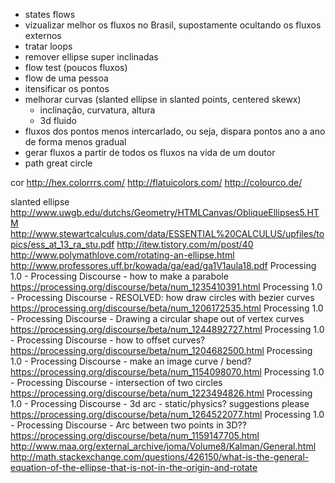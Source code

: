 - states flows
- vizualizar melhor os fluxos no Brasil, supostamente ocultando os fluxos externos
- tratar loops
- remover ellipse super inclinadas
- flow test (poucos fluxos)
- flow de uma pessoa
- itensificar os pontos
- melhorar curvas (slanted ellipse in slanted points, centered skewx)
	- inclinação, curvatura, altura
	- 3d fluido 
- fluxos dos pontos menos intercarlado, ou seja, dispara pontos ano a ano de forma menos gradual
- gerar fluxos a partir de todos os fluxos na vida de um doutor
- path great circle

cor
http://hex.colorrrs.com/
http://flatuicolors.com/
http://colourco.de/

slanted ellipse
http://www.uwgb.edu/dutchs/Geometry/HTMLCanvas/ObliqueEllipses5.HTM
http://www.stewartcalculus.com/data/ESSENTIAL%20CALCULUS/upfiles/topics/ess_at_13_ra_stu.pdf
http://itew.tistory.com/m/post/40
http://www.polymathlove.com/rotating-an-ellipse.html
http://www.professores.uff.br/kowada/ga/ead/ga1V1aula18.pdf
Processing 1.0 - Processing Discourse - how to make a parabole
https://processing.org/discourse/beta/num_1235410391.html
Processing 1.0 - Processing Discourse - RESOLVED: how draw circles with bezier curves
https://processing.org/discourse/beta/num_1206172535.html
Processing 1.0 - Processing Discourse - Drawing a circular shape out of vertex curves
https://processing.org/discourse/beta/num_1244892727.html
Processing 1.0 - Processing Discourse - how to offset curves?
https://processing.org/discourse/beta/num_1204682500.html
Processing 1.0 - Processing Discourse - make an image curve / bend?
https://processing.org/discourse/beta/num_1154098070.html
Processing 1.0 - Processing Discourse - intersection of two circles
https://processing.org/discourse/beta/num_1223494826.html
Processing 1.0 - Processing Discourse - 3d arc - static/physics? suggestions please
https://processing.org/discourse/beta/num_1264522077.html
Processing 1.0 - Processing Discourse - Arc between two points in 3D??
https://processing.org/discourse/beta/num_1159147705.html
http://www.maa.org/external_archive/joma/Volume8/Kalman/General.html
http://math.stackexchange.com/questions/426150/what-is-the-general-equation-of-the-ellipse-that-is-not-in-the-origin-and-rotate